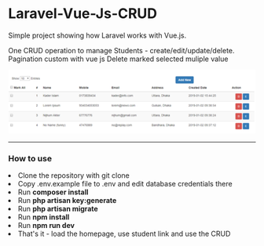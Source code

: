 # Laravel-Vue-Js-CRUD

Simple project showing how Laravel works with Vue.js.

One CRUD operation to manage Students - create/edit/update/delete.
Pagination custom with vue js
Delete marked selected muliple value


![Test Image 7](https://github.com/nischup/Laravel-Vue-Js-CRUD/blob/master/screen1.PNG)

<hr>

<h3> How to use </h3>
<li> Clone the repository with git clone </li> 
<li> Copy .env.example file to .env and edit database credentials there </li>
<li> Run <strong> composer install </strong> </li>
<li> Run <strong> php artisan key:generate </strong> </li>
<li> Run <strong> php artisan migrate </strong> </li>
<li> Run <strong> npm install </strong> </li>
<li> Run <strong> npm run dev </strong> </li>
<li> That's it - load the homepage, use student link and use the CRUD </li>
